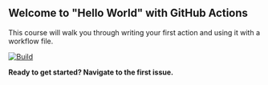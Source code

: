 ## Welcome to "Hello World" with GitHub Actions

This course will walk you through writing your first action and using it with a workflow file. 

[![Build](https://github.com/Parth-25m/hello-github-actions/actions/workflows/main.yml/badge.svg)](https://github.com/Parth-25m/hello-github-actions/actions/workflows/main.yml)

**Ready to get started? Navigate to the first issue.**
